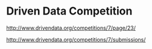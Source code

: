 # Driven Data Competition

http://www.drivendata.org/competitions/7/page/23/

http://www.drivendata.org/competitions/7/submissions/
